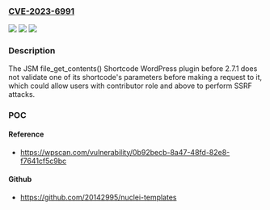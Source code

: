 ### [CVE-2023-6991](https://cve.mitre.org/cgi-bin/cvename.cgi?name=CVE-2023-6991)
![](https://img.shields.io/static/v1?label=Product&message=JSM%20file_get_contents()%20Shortcode&color=blue)
![](https://img.shields.io/static/v1?label=Version&message=0%3C%202.7.1%20&color=brighgreen)
![](https://img.shields.io/static/v1?label=Vulnerability&message=CWE-918%20Server-Side%20Request%20Forgery%20(SSRF)&color=brighgreen)

### Description

The JSM file_get_contents() Shortcode WordPress plugin before 2.7.1 does not validate one of its shortcode's parameters before making a request to it, which could allow users with contributor role and above to perform SSRF attacks.

### POC

#### Reference
- https://wpscan.com/vulnerability/0b92becb-8a47-48fd-82e8-f7641cf5c9bc

#### Github
- https://github.com/20142995/nuclei-templates

